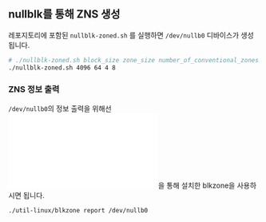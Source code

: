 ## nullblk를 통해 ZNS 생성
레포지토리에 포함된 `nullblk-zoned.sh` 를 실행하면 `/dev/nullb0` 디바이스가 생성됩니다.
``` bash
# ./nullblk-zoned.sh block_size zone_size number_of_conventional_zones number_of_sequential_zones
./nullblk-zoned.sh 4096 64 4 8
```

### ZNS 정보 출력
`/dev/nullb0`의 정보 출력을 위해선 ![ZNS tool](../ZNS-tools/ZNS-tools-isntall.md)을 통해 설치한 blkzone을 사용하시면 됩니다.
``` bash
./util-linux/blkzone report /dev/nullb0
```
